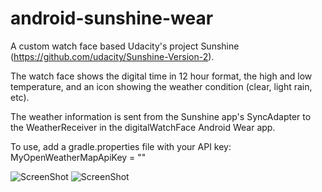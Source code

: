 # android-sunshine-wear
A custom watch face based Udacity's project Sunshine (https://github.com/udacity/Sunshine-Version-2). 

The watch face shows the digital time in 12 hour format, the high and low temperature, and an icon showing the weather condition (clear, light rain, etc). 

The weather information is sent from the Sunshine app's SyncAdapter to the WeatherReceiver in the digitalWatchFace Android Wear app.

To use, add a gradle.properties file with your API key:
MyOpenWeatherMapApiKey = ""

![ScreenShot](http://throw.rocks/android-projects/sunshine-watch-face/huawei-watch.jpg)
![ScreenShot](http://throw.rocks/android-projects/sunshine-watch-face/watch-face.png)
